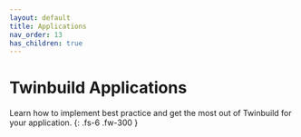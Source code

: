 ```yaml
---
layout: default
title: Applications
nav_order: 13
has_children: true
---
```


# Twinbuild Applications

Learn how to implement best practice and get the most out of Twinbuild for your application.
{: .fs-6 .fw-300 }
